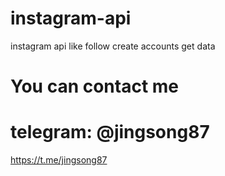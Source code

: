 # instagram-api
instagram api like follow create accounts get data


# You can contact me
# telegram: @jingsong87
https://t.me/jingsong87
